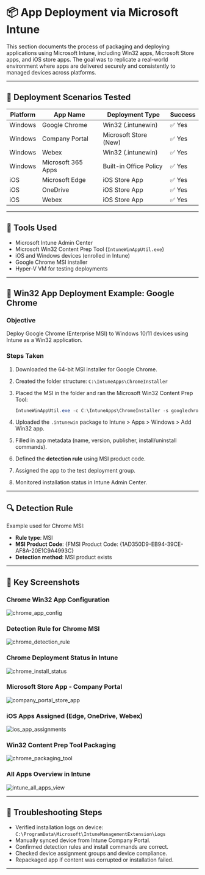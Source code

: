 # 📦 App Deployment via Microsoft Intune

This section documents the process of packaging and deploying applications using Microsoft Intune, including Win32 apps, Microsoft Store apps, and iOS store apps. The goal was to replicate a real-world environment where apps are delivered securely and consistently to managed devices across platforms.

---

## 🚀 Deployment Scenarios Tested

| Platform | App Name              | Deployment Type        | Success |
|----------|-----------------------|-----------------------|---------|
| Windows  | Google Chrome         | Win32 (.intunewin)    | ✅ Yes  |
| Windows  | Company Portal        | Microsoft Store (New) | ✅ Yes  |
| Windows  | Webex                 | Win32 (.intunewin)    | ✅ Yes  |
| Windows  | Microsoft 365 Apps    | Built-in Office Policy| ✅ Yes  |
| iOS      | Microsoft Edge        | iOS Store App         | ✅ Yes  |
| iOS      | OneDrive              | iOS Store App         | ✅ Yes  |
| iOS      | Webex                 | iOS Store App         | ✅ Yes  |

---

## 📁 Tools Used

- Microsoft Intune Admin Center  
- Microsoft Win32 Content Prep Tool (`IntuneWinAppUtil.exe`)  
- iOS and Windows devices (enrolled in Intune)  
- Google Chrome MSI installer  
- Hyper-V VM for testing deployments  

---

## 🧪 Win32 App Deployment Example: Google Chrome

### Objective

Deploy Google Chrome (Enterprise MSI) to Windows 10/11 devices using Intune as a Win32 application.

### Steps Taken

1. Downloaded the 64-bit MSI installer for Google Chrome.  
2. Created the folder structure: `C:\IntuneApps\ChromeInstaller`  
3. Placed the MSI in the folder and ran the Microsoft Win32 Content Prep Tool:

   ~~~powershell
   IntuneWinAppUtil.exe -c C:\IntuneApps\ChromeInstaller -s googlechromestandaloneenterprise64.msi -o C:\IntuneApps\Output
   ~~~

4. Uploaded the `.intunewin` package to Intune > Apps > Windows > Add Win32 app.  
5. Filled in app metadata (name, version, publisher, install/uninstall commands).  
6. Defined the **detection rule** using MSI product code.  
7. Assigned the app to the test deployment group.  
8. Monitored installation status in Intune Admin Center.

---

## 🔍 Detection Rule

Example used for Chrome MSI:

- **Rule type**: MSI  
- **MSI Product Code**: {FMSI Product Code: {1AD350D9-EB94-39CE-AF8A-20E1C9A4993C}  
- **Detection method**: MSI product exists  

---

## 📸 Key Screenshots

### Chrome Win32 App Configuration

![chrome_app_config](./screenshots/chrome_app_config.png)

### Detection Rule for Chrome MSI

![chrome_detection_rule](./screenshots/chrome_detection_rule.png)

### Chrome Deployment Status in Intune

![chrome_install_status](./screenshots/chrome_install_status.png)

### Microsoft Store App - Company Portal

![company_portal_store_app](./screenshots/company_portal_store_app.png)

### iOS Apps Assigned (Edge, OneDrive, Webex)

![ios_app_assignments](./screenshots/ios_app_assignments.png)

### Win32 Content Prep Tool Packaging

![chrome_packaging_tool](./screenshots/chrome_packaging_tool.png)

### All Apps Overview in Intune

![intune_all_apps_view](./screenshots/intune_all_apps_view.png)

---

## 🧰 Troubleshooting Steps

- Verified installation logs on device: `C:\ProgramData\Microsoft\IntuneManagementExtension\Logs`  
- Manually synced device from Intune Company Portal.  
- Confirmed detection rules and install commands are correct.  
- Checked device assignment groups and device compliance.  
- Repackaged app if content was corrupted or installation failed.

---


